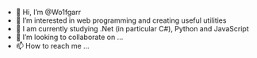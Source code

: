 - 👋 Hi, I’m @Wo1fgarr
- 👀 I’m interested in web programming and creating useful utilities
- 🌱 I am currently studying .Net (in particular C#), Python and JavaScript
- 💞️ I’m looking to collaborate on ...
- 📫 How to reach me ...

<!---
Wo1fgarr/Wo1fgarr is a ✨ special ✨ repository because its `README.md` (this file) appears on your GitHub profile.
You can click the Preview link to take a look at your changes.
--->
